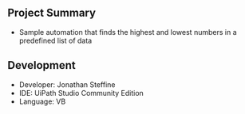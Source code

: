 ## Project Summary
- Sample automation that finds the highest and lowest numbers in a predefined list of data

## Development
- Developer: Jonathan Steffine
- IDE: UiPath Studio Community Edition
- Language: VB
